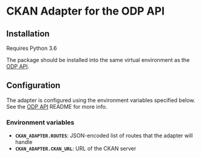 # CKAN Adapter for the ODP API

## Installation

Requires Python 3.6

The package should be installed into the same virtual environment as the
[ODP API](https://github.com/SAEONData/ODP-API).

## Configuration

The adapter is configured using the environment variables specified below. 
See the [ODP API](https://github.com/SAEONData/ODP-API) README for more info.

### Environment variables

- **`CKAN_ADAPTER.ROUTES`**: JSON-encoded list of routes that the adapter will handle
- **`CKAN_ADAPTER.CKAN_URL`**: URL of the CKAN server
